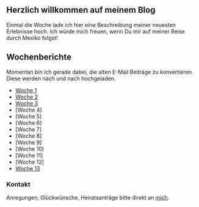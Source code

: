 ## Herzlich willkommen auf meinem Blog

Einmal die Woche lade ich hier eine Beschreibung meiner neuesten Erlebnisse hoch. 
Ich würde mich freuen, wenn Du mir auf meiner Reise durch Mexiko folgst!

## Wochenberichte

Momentan bin ich gerade dabei, die alten E-Mail Beiträge zu konvertieren. Diese werden nach und nach hochgeladen.

- [Woche 1](https://nkueng.github.io/travelblog/w1)
- [Woche 2](https://nkueng.github.io/travelblog/w2)
- [Woche 3](https://nkueng.github.io/travelblog/w3)
- [Woche 4]<!-- (https://nkueng.github.io/travelblog/w4) -->
- [Woche 5]<!-- (https://nkueng.github.io/travelblog/w5) -->
- [Woche 6]<!-- (https://nkueng.github.io/travelblog/w6) -->
- [Woche 7]<!-- (https://nkueng.github.io/travelblog/w7) -->
- [Woche 8]<!-- (https://nkueng.github.io/travelblog/w8) -->
- [Woche 9]<!-- (https://nkueng.github.io/travelblog/w9) -->
- [Woche 10]<!-- (https://nkueng.github.io/travelblog/w10) -->
- [Woche 11]<!-- (https://nkueng.github.io/travelblog/w11) -->
- [Woche 12]<!-- (https://nkueng.github.io/travelblog/w12) -->
- [Woche 13](https://nkueng.github.io/travelblog/w13)

### Kontakt

Anregungen, Glückwünsche, Heiratsanträge bitte direkt an <a href="mailto:nickueng@gmail.com">mich</a>.
